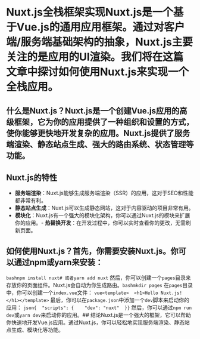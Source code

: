 # Nuxt.js全栈框架实现Nuxt.js是一个基于Vue.js的通用应用框架。通过对客户端/服务端基础架构的抽象，Nuxt.js主要关注的是应用的UI渲染。我们将在这篇文章中探讨如何使用Nuxt.js来实现一个全栈应用。
## 什么是Nuxt.js？Nuxt.js是一个创建Vue.js应用的高级框架，它为你的应用提供了一种组织和设置的方式，使你能够更快地开发复杂的应用。Nuxt.js提供了服务端渲染、静态站点生成、强大的路由系统、状态管理等功能。
## Nuxt.js的特性
- **服务端渲染**：Nuxt.js能够生成服务端渲染（SSR）的应用，这对于SEO和性能都非常有利。
- **静态站点生成**：Nuxt.js可以生成静态网站，这对于内容驱动的项目非常有用。
- **模块化**：Nuxt.js有一个强大的模块化架构，你可以通过Nuxt.js的模块来扩展你的应用。- **热替换开发**：在开发过程中，你可以实时查看你的更改，无需刷新页面。
## 如何使用Nuxt.js？首先，你需要安装Nuxt.js。你可以通过npm或yarn来安装：
```bashnpm install nuxt# 或者yarn add nuxt```
然后，你可以创建一个`pages`目录来存放你的页面组件。Nuxt.js会自动为你生成路由。```bashmkdir pages```
在`pages`目录中，你可以创建一个`index.vue`文件：
```vue<template>  <h1>Hello Nuxt.js!</h1></template>```
最后，你可以在`package.json`中添加一个`dev`脚本来启动你的应用：
```json{  "scripts": {    "dev": "nuxt"  }}```
然后，你可以通过`npm run dev`或`yarn dev`来启动你的应用。## 结论Nuxt.js是一个强大的框架，它可以帮助你快速地开发Vue.js应用。通过Nuxt.js，你可以轻松地实现服务端渲染、静态站点生成、模块化等功能。